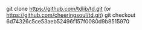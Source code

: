 git clone https://github.com/tdlib/td.git (or https://github.com/cheeringsoul/td.git)
git checkout 6d74326c5ce53aeb52496f157f0080d9b8515970